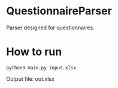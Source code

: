 # QuestionnaireParser
Parser designed for questionnaires.

# How to run
```
python3 main.py input.xlsx
```

Output file: out.xlsx